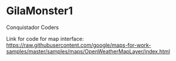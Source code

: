 # GilaMonster1
Conquistador Coders

Link for code for map interface:
https://raw.githubusercontent.com/google/maps-for-work-samples/master/samples/maps/OpenWeatherMapLayer/index.html